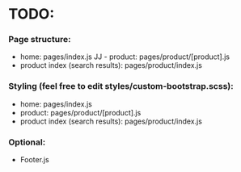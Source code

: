 # TODO:
### Page structure: 
- home: pages/index.js
JJ - product: pages/product/[product].js
- product index (search results): pages/product/index.js

### Styling (feel free to edit styles/custom-bootstrap.scss):
- home: pages/index.js
- product: pages/product/[product].js
- product index (search results): pages/product/index.js

### Optional:
- Footer.js
